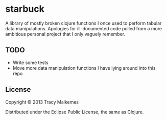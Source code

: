 # starbuck

A library of mostly broken clojure functions I once used to perform tabular data manipulations. 
Apologies for ill-documented code pulled from a more ambitious personal project that I only vaguely remember.

## TODO
* Write some tests
* Move more data manipulation functions I have lying around into this repo

## License

Copyright © 2013 Tracy Malkemes

Distributed under the Eclipse Public License, the same as Clojure.
